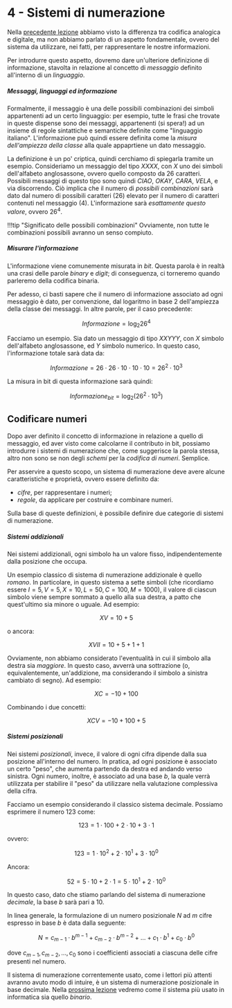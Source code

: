 # 4 - Sistemi di numerazione

Nella [precedente lezione](03_dig_an.md) abbiamo visto la differenza tra codifica analogica e digitale, ma non abbiamo parlato di un aspetto fondamentale, ovvero del sistema da utilizzare, nei fatti, per rappresentare le nostre informazioni.

Per introdurre questo aspetto, dovremo dare un'ulteriore definizione di informazione, stavolta in relazione al concetto di *messaggio* definito all'interno di un *linguaggio*. 

##### Messaggi, linguaggi ed informazione

Formalmente, il messaggio è una delle possibili combinazioni dei simboli appartenenti ad un certo linguaggio: per esempio, tutte le frasi che trovate in queste dispense sono dei messaggi, appartenenti (si spera!) ad un insieme di regole sintattiche e semantiche definite come "linguaggio italiano". L'informazione può quindi essere definita come la *misura dell'ampiezza della classe* alla quale appaprtiene un dato messaggio.

La definizione è un po' criptica, quindi cerchiamo di spiegarla tramite un esempio. Consideriamo un messaggio del tipo *XXXX*, con *X* uno dei simboli dell'alfabeto anglosassone, ovvero quello composto da $26$ caratteri. Possibili messaggi di questo tipo sono quindi *CIAO*, *OKAY*, *CARA*, *VELA*, e via discorrendo. Ciò implica che il numero di *possibili combinazioni* sarà dato dal numero di possibili caratteri ($26$) elevato per il numero di caratteri contenuti nel messaggio ($4$). L'informazione sarà *esattamente questo valore*, ovvero $26^4$.

!!!tip "Significato delle possibili combinazioni"
    Ovviamente, non tutte le combinazioni possibili avranno un senso compiuto.

##### Misurare l'informazione

L'informazione viene comunemente misurata in *bit*. Questa parola è in realtà una crasi delle parole *binary* e *digit*; di conseguenza, ci torneremo quando parleremo della codifica binaria.

Per adesso, ci basti sapere che il numero di informazione associato ad ogni messaggio è dato, per convenzione, dal logaritmo in base $2$ dell'ampiezza della classe dei messaggi. In altre parole, per il caso precedente:

$$
Informazione = \log_{2} 26^4
$$

Facciamo un esempio. Sia dato un messaggio di tipo *XXYYY*, con *X* simbolo dell'alfabeto anglosassone, ed *Y* simbolo numerico. In questo caso, l'informazione totale sarà data da:

$$
Informazione = 26 \cdot 26 \cdot 10 \cdot 10 \cdot 10 = 26^2 \cdot 10^3
$$

La misura in bit di questa informazione sarà quindi:

$$
Informazione_{bit} = \log_2 (26^2 \cdot 10^3)
$$

## Codificare numeri

Dopo aver definito il concetto di informazione in relazione a quello di messaggio, ed aver visto come calcolarne il contributo in bit, possiamo introdurre i sistemi di numerazione che, come suggerisce la parola stessa, altro non sono se non degli *schemi* per la *codifica di numeri*. Semplice.

Per asservire a questo scopo, un sistema di numerazione deve avere alcune caratteristiche e proprietà, ovvero essere definito da:

* *cifre*, per rappresentare i numeri;
* *regole*, da applicare per costruire e combinare numeri.

Sulla base di queste definizioni, è possibile definire due categorie di sistemi di numerazione.

##### Sistemi addizionali

Nei sistemi addizionali, ogni simbolo ha un valore fisso, indipendentemente dalla posizione che occupa.

Un esempio classico di sistema di numerazione addizionale è quello *romano*. In particolare, in questo sistema a sette simboli (che ricordiamo essere $I=5,V=5,X=10,L=50,C=100,M=1000$), il valore di ciascun simbolo viene sempre sommato a quello alla sua destra, a patto che quest'ultimo sia minore o uguale. Ad esempio:

$$
XV = 10 + 5
$$

o ancora:

$$
XVII = 10 + 5 + 1 + 1
$$

Ovviamente, non abbiamo considerato l'eventualità in cui il simbolo alla destra sia *maggiore*. In questo caso, avverrà una sottrazione (o, equivalentemente, un'addizione, ma considerando il simbolo a sinistra cambiato di segno). Ad esempio:


$$
XC = -10 + 100
$$

Combinando i due concetti:

$$
XCV = -10 + 100 + 5
$$

##### Sistemi posizionali

Nei sistemi *posizionali*, invece, il valore di ogni cifra dipende dalla sua posizione all'interno del numero. In pratica, ad ogni posizione è associato un certo "peso", che aumenta partendo da destra ed andando verso sinistra. Ogni numero, inoltre, è associato ad una base $b$, la quale verrà utilizzata per stabilire il "peso" da utilizzare nella valutazione complessiva della cifra.

Facciamo un esempio considerando il classico sistema decimale. Possiamo esprimere il numero $123$ come:

$$
123 = 1 \cdot 100 + 2 \cdot 10 + 3 \cdot 1
$$

ovvero:

$$
123 = 1 \cdot 10^2 + 2 \cdot 10^1 + 3 \cdot 10^0
$$

Ancora:

$$
52 = 5 \cdot 10 + 2 \cdot 1 = 5 \cdot 10^1 + 2 \cdot 10^0
$$

In questo caso, dato che stiamo parlando del sistema di numerazione *decimale*, la base $b$ sarà pari a $10$.

In linea generale, la formulazione di un numero posizionale $N$ ad $m$ cifre espresso in base $b$ è data dalla seguente:

$$
N = c_{m-1} \cdot b^{m-1} + c_{m-2} \cdot b^{m-2} + \ldots + c_1 \cdot b^1 + c_0 \cdot b^0
$$

dove $c_{m-1}, c_{m-2}, \ldots, c_0$ sono i coefficienti associati a ciascuna delle cifre presenti nel numero.

Il sistema di numerazione correntemente usato, come i lettori più attenti avranno avuto modo di intuire, è un sistema di numerazione posizionale in base decimale. Nella [prossima lezione](05_sis_bin.md) vedremo come il sistema più usato in informatica sia quello *binario*.
